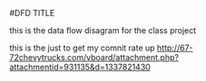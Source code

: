  #DFD TITLE

this is the data flow disagram for the class project 


this is the just to get my comnit rate up
http://67-72chevytrucks.com/vboard/attachment.php?attachmentid=931135&d=1337821430
